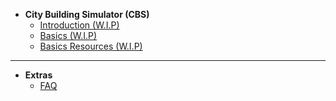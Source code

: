 
- **City Building Simulator (CBS)**
    - [Introduction (W.I.P)](docs/Game_Demo/City_Sim/index.md "CBS - Introduction")
    - [Basics (W.I.P)](docs/Game_Demo/City_Sim/Basics.md "CBS - Basics")
    - [Basics Resources (W.I.P)](docs/game_Demo/City_Sim/BResources.md "CBS - B_Resources")

---

- **Extras**
    - [FAQ](docs/Game_Demo/City_Sim/FAQ.md "CBS - FAQ")